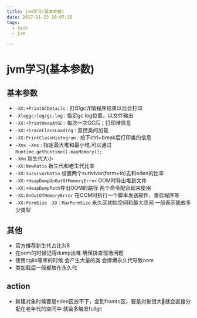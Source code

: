 ```yaml
---
title: jvm学习(基本参数)
date: 2017-11-23 10:07:18
tags:
  - tech
  - jvm

---
```


# jvm学习(基本参数)

## 基本参数
* ``-XX:+PrintGCDetails`` : 打印gc详情程序结束以后会打印
* ``-Xloggc:log/gc.log`` : 指定gc log位置，以文件输出
* ``-XX:+PrintHeapAtGC`` : 每次一次GC后；打印堆信息
* ``-XX:+TraceClassLoading`` : 监控类的加载
* ``-XX:PrintClassHistogram`` : 按下ctrl+break后打印类的信息
* ``-Xmx -Xms`` : 指定最大堆和最小堆,可以通过``Runtime.getRuntime().maxMemory();``
* ``-Xmn`` 新生代大小 
* ``-XX:NewRatio`` 新生代和老生代比率 
* ``-XX:SurvivorRatio`` 设置两个surivivor(form+to)去和eden的比率
* ``-XX:+HeapDumpOnOutOfMemoryError`` OOM时导出堆到文件
* ``-XX:+HeapDumpPath``导出OOM的路径  两个命令配合起来使用
* ``-XX:OnOutOfMemoryError`` 在OOM时执行一个脚本发送邮件、重启程序等
* ``-XX:PermSize -XX：MaxPermSize`` 永久区初始空间和最大空间 一般表示能放多少类型

## 其他
- 官方推荐新生代占比3/8 
- 在oom的时候记得dump出堆 确保排查现场问题
- 使用cglib等库的时候  会产生大量的类  会撑爆永久代导致oom
- 类加载后一般都放在永久代

## action
- 新建对象时候要是eden区放不下，会到fromto区，要是对象很大就会直接分配在老年代的空间中 就会多触发fullgc
